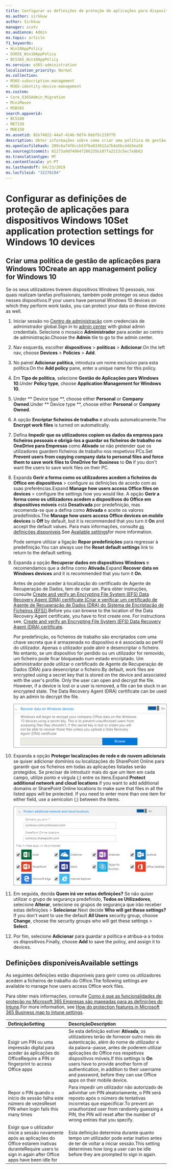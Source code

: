 ```yaml
---
title: Configurar as definições de proteção de aplicações para dispositivos Windows 10
ms.author: sirkkuw
author: Sirkkuw
manager: scotv
ms.audience: Admin
ms.topic: article
f1_keywords:
- Win10AppPolicy
- O365E_Win10AppPolicy
- BCS365_Win10AppPolicy
ms.service: o365-administration
localization_priority: Normal
ms.collection:
- M365-subscription-management
- M365-identity-device-management
ms.custom:
- Core_O365Admin_Migration
- MiniMaven
- MSB365
search.appverid:
- BCS160
- MET150
- MOE150
ms.assetid: 02e74022-44af-414b-9d74-0ebf5c2197f0
description: Obter informações sobre como criar uma política de gestão de aplicações e proteger os ficheiros de trabalho no Windows 10 dispositivos.
ms.openlocfilehash: 289c6a74f6ccb53f6a833612a7b4a5bcddd3ea56
ms.sourcegitcommit: 81273a9df49647286235b187fa2213c5ec7e8b62
ms.translationtype: MT
ms.contentlocale: pt-PT
ms.lasthandoff: 04/23/2019
ms.locfileid: "32278194"
---
```

# <a name="set-application-protection-settings-for-windows-10-devices"></a><span data-ttu-id="c3b4e-103">Configurar as definições de proteção de aplicações para dispositivos Windows 10</span><span class="sxs-lookup"><span data-stu-id="c3b4e-103">Set application protection settings for Windows 10 devices</span></span>

## <a name="create-an-app-management-policy-for-windows-10"></a><span data-ttu-id="c3b4e-104">Criar uma política de gestão de aplicações para Windows 10</span><span class="sxs-lookup"><span data-stu-id="c3b4e-104">Create an app management policy for Windows 10</span></span>

<span data-ttu-id="c3b4e-105">Se os seus utilizadores tiverem dispositivos Windows 10 pessoais, nos quais realizam tarefas profissionais, também pode proteger os seus dados nesses dispositivos.</span><span class="sxs-lookup"><span data-stu-id="c3b4e-105">If your users have personal Windows 10 devices on which they perform work tasks, you can protect your data on those devices as well.</span></span>
  
1. <span data-ttu-id="c3b4e-106">Iniciar sessão no [Centro de administração](https://go.microsoft.com/fwlink/p/?linkid=837890) com credenciais de administrador global.</span><span class="sxs-lookup"><span data-stu-id="c3b4e-106">Sign in to [admin center](https://go.microsoft.com/fwlink/p/?linkid=837890) with global admin credentials.</span></span> <span data-ttu-id="c3b4e-107">Selecione o mosaico **Administrador** para aceder ao centro de administração.</span><span class="sxs-lookup"><span data-stu-id="c3b4e-107">Choose the **Admin** tile to go to the admin center.</span></span> 
    
2. <span data-ttu-id="c3b4e-108">Nav esquerda, escolher **dispositivos** \> **políticas** \> **Adicionar**.</span><span class="sxs-lookup"><span data-stu-id="c3b4e-108">On the left nav, choose **Devices** \> **Policies** \> **Add**.</span></span>

3. <span data-ttu-id="c3b4e-109">No painel **Adicionar política**, introduza um nome exclusivo para esta política.</span><span class="sxs-lookup"><span data-stu-id="c3b4e-109">On the **Add policy** pane, enter a unique name for this policy.</span></span> 
    
4. <span data-ttu-id="c3b4e-110">Em **Tipo de política**, selecione **Gestão de Aplicações para Windows 10**.</span><span class="sxs-lookup"><span data-stu-id="c3b4e-110">Under **Policy type**, choose **Application Management for Windows 10**.</span></span>
    
5. <span data-ttu-id="c3b4e-111">Under \*\* Device type \*\*, choose either **Personal** or **Company Owned**.</span><span class="sxs-lookup"><span data-stu-id="c3b4e-111">Under \*\* Device type \*\*, choose either **Personal** or **Company Owned**.</span></span>
    
6. <span data-ttu-id="c3b4e-112">A opção **Encriptar ficheiros de trabalho** é ativada automaticamente.</span><span class="sxs-lookup"><span data-stu-id="c3b4e-112">The **Encrypt work files** is turned on automatically.</span></span> 
    
7. <span data-ttu-id="c3b4e-113">Defina **Impedir que os utilizadores copiem os dados da empresa para ficheiros pessoais e obrigá-los a guardar os ficheiros de trabalho no OneDrive para Empresas** como **Ativado** se não pretender que os utilizadores guardem ficheiros de trabalho nos respetivos PCs.</span><span class="sxs-lookup"><span data-stu-id="c3b4e-113">Set **Prevent users from copying company data to personal files and force them to save work files to OneDrive for Business** to **On** if you don't want the users to save work files on their PC.</span></span> 
    
8. <span data-ttu-id="c3b4e-114">Expanda **Gerir a forma como os utilizadores acedem a ficheiros do Office em dispositivos** \> configure as definições de acordo com as suas preferências.</span><span class="sxs-lookup"><span data-stu-id="c3b4e-114">Expand **Manage how users access Office files on devices** \> configure the settings how you would like.</span></span> <span data-ttu-id="c3b4e-115">A opção **Gerir a forma como os utilizadores acedem a dispositivos do Office em dispositivos móveis** está **Desativada** por predefinição, mas recomenda-se que a defina como **Ativada** e aceite os valores predefinidos.</span><span class="sxs-lookup"><span data-stu-id="c3b4e-115">The **Manage how users access Office devices on mobile devices** is **Off** by default, but it is recommended that you turn it **On** and accept the default values.</span></span> <span data-ttu-id="c3b4e-116">Para mais informações, consulte [as definições disponíveis](#available-settings).</span><span class="sxs-lookup"><span data-stu-id="c3b4e-116">See [Available settings](#available-settings)for more information.</span></span> 
    
    <span data-ttu-id="c3b4e-117">Pode sempre utilizar a ligação **Repor predefinições** para regressar à predefinição.</span><span class="sxs-lookup"><span data-stu-id="c3b4e-117">You can always use the **Reset default settings** link to return to the default setting.</span></span> 
    
9. <span data-ttu-id="c3b4e-118">Expanda a opção **Recuperar dados em dispositivos Windows** e recomendamos que a defina como **Ativada**.</span><span class="sxs-lookup"><span data-stu-id="c3b4e-118">Expand **Recover data on Windows devices** and it is recommended that you turn it **On**.</span></span>
    
    <span data-ttu-id="c3b4e-p103">Antes de poder aceder à localização do certificado de Agente de Recuperação de Dados, tem de criar um. Para obter instruções, consulte [Create and verify an Encrypting File System (EFS) Data Recovery Agent (DRA) certificate (Criar e verificar um certificado de Agente de Recuperação de Dados (DRA) do Sistema de Encriptação de Ficheiros (EFS))](https://go.microsoft.com/fwlink/p/?linkid=853700).</span><span class="sxs-lookup"><span data-stu-id="c3b4e-p103">Before you can browse to the location of the Data Recovery Agent certificate, you have to first create one. For instructions see, [Create and verify an Encrypting File System (EFS) Data Recovery Agent (DRA) certificate](https://go.microsoft.com/fwlink/p/?linkid=853700).</span></span>
    
    <span data-ttu-id="c3b4e-p104">Por predefinição, os ficheiros de trabalho são encriptados com uma chave secreta que é armazenada no dispositivo e é associada ao perfil do utilizador. Apenas o utilizador pode abrir e desencriptar o ficheiro. No entanto, se um dispositivo for perdido ou um utilizador for removido, um ficheiro pode ficar bloqueado num estado encriptado. Um administrador pode utilizar o certificado de Agente de Recuperação de Dados (DRA) para desencriptar o ficheiro.</span><span class="sxs-lookup"><span data-stu-id="c3b4e-p104">By default, work files are encrypted using a secret key that is stored on the device and associated with the user's profile. Only the user can open and decrypt the file. However, if a device is lost or a user is removed, a file can be stuck in an encrypted state. The Data Recovery Agent (DRA) certificate can be used by an admin to decrypt the file.</span></span>
    
    ![Browse to Data Recovery Agent certificate.](media/7d7d664f-b72f-4293-a3e7-d0fa7371366c.png)
  
10. <span data-ttu-id="c3b4e-p105">Expanda a opção **Proteger localizações de rede e de nuvem adicionais** se quiser adicionar domínios ou localizações do SharePoint Online para garantir que os ficheiros em todas as aplicações listadas serão protegidos. Se precisar de introduzir mais do que um item em cada campo, utilize ponto e vírgula (;) entre os itens.</span><span class="sxs-lookup"><span data-stu-id="c3b4e-p105">Expand **Protect additional network and cloud locations** if you want to add additional domains or SharePoint Online locations to make sure that files in all the listed apps will be protected. If you need to enter more than one item for either field, use a semicolon (;) between the items.</span></span> 
    
    ![Expand Protect additional network and cloud locations, and enter domains or SharePoint Online sites you own.](media/7afaa0c7-ba53-456d-8c61-312c45e09625.png)
  
11. <span data-ttu-id="c3b4e-p106">Em seguida, decida **Quem irá ver estas definições?** Se não quiser utilizar o grupo de segurança predefinido, **Todos os Utilizadores**, selecione **Alterar**, selecione os grupos de segurança que irão receber estas definições \> **Selecionar**.</span><span class="sxs-lookup"><span data-stu-id="c3b4e-p106">Next decide **Who will get these settings?** If you don't want to use the default **All Users** security group, choose **Change**, choose the security groups who will get these settings \> **Select**.</span></span>
    
12. <span data-ttu-id="c3b4e-131">Por fim, selecione **Adicionar** para guardar a política e atribua-a a todos os dispositivos.</span><span class="sxs-lookup"><span data-stu-id="c3b4e-131">Finally, choose **Add** to save the policy, and assign it to devices.</span></span> 
    
## <a name="available-settings"></a><span data-ttu-id="c3b4e-132">Definições disponíveis</span><span class="sxs-lookup"><span data-stu-id="c3b4e-132">Available settings</span></span>

<span data-ttu-id="c3b4e-133">As seguintes definições estão disponíveis para gerir como os utilizadores acedem a ficheiros de trabalho do Office.</span><span class="sxs-lookup"><span data-stu-id="c3b4e-133">The following settings are available to manage how users access Office work files.</span></span>
  
<span data-ttu-id="c3b4e-134">Para obter mais informações, consulte [Como é que as funcionalidades de proteção no Microsoft 365 Empresas são mapeadas para as definições do Intune](map-protection-features-to-intune-settings.md).</span><span class="sxs-lookup"><span data-stu-id="c3b4e-134">For more information, see [How do protection features in Microsoft 365 Business map to Intune settings](map-protection-features-to-intune-settings.md).</span></span>
  
|<span data-ttu-id="c3b4e-135">**Definição**</span><span class="sxs-lookup"><span data-stu-id="c3b4e-135">**Setting**</span></span>|<span data-ttu-id="c3b4e-136">**Descrição**</span><span class="sxs-lookup"><span data-stu-id="c3b4e-136">**Description**</span></span>|
|:-----|:-----|
|<span data-ttu-id="c3b4e-137">Exigir um PIN ou uma impressão digital para aceder às aplicações do Office</span><span class="sxs-lookup"><span data-stu-id="c3b4e-137">Require a PIN or fingerprint to access Office apps</span></span>  <br/> |<span data-ttu-id="c3b4e-138">Se esta definição estiver **Ativada**, os utilizadores terão de fornecer outro meio de autenticação, além do nome de utilizador e da palavra-passe, antes de poderem utilizar aplicações do Office nos respetivos dispositivos móveis.</span><span class="sxs-lookup"><span data-stu-id="c3b4e-138">If this settings is **On** users have to provide another form of authentication, in addition to their username and password, before they can use Office apps on their mobile device.</span></span>  <br/> |
|<span data-ttu-id="c3b4e-139">Repor o PIN quando o início de sessão falha este número de vezes</span><span class="sxs-lookup"><span data-stu-id="c3b4e-139">Reset PIN when login fails this many times</span></span>  <br/> |<span data-ttu-id="c3b4e-140">Para impedir um utilizador não autorizado de adivinhar um PIN aleatoriamente, o PIN será reposto após o número de tentativas incorretas que especificar.</span><span class="sxs-lookup"><span data-stu-id="c3b4e-140">To prevent an unauthorized user from randomly guessing a PIN, the PIN will reset after the number of wrong entries that you specify.</span></span>  <br/> |
|<span data-ttu-id="c3b4e-141">Exigir que o utilizador inicie a sessão novamente após as aplicações do Office estarem inativas durante</span><span class="sxs-lookup"><span data-stu-id="c3b4e-141">Require users to sign in again after Office apps have been idle for</span></span>  <br/> |<span data-ttu-id="c3b4e-142">Esta definição determina durante quanto tempo um utilizador pode estar inativo antes de ter de voltar a iniciar sessão.</span><span class="sxs-lookup"><span data-stu-id="c3b4e-142">This setting determines how long a user can be idle before they are prompted to sign in again.</span></span>  <br/> |
   

